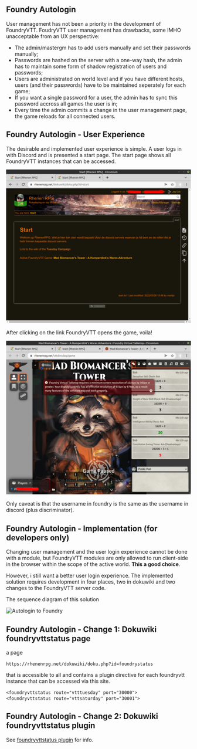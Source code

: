 ## Foundry Autologin

User management has not been a priority in the development of FoundryVTT. FoudryVTT user management has drawbacks, some IMHO unacceptable from an UX perspective:
  * The admin/mastergm has to add users manually and set their passwords manually;
  * Passwords are hashed on the server with a one-way hash, the admin has to maintain some form of shadow registration of users and passwords;
  * Users are administrated on world level and if you have different hosts, users (and their passwords) have to be maintained seperately for each game;  
  * If you want a single password for a user, the admin has to sync this password accross all games the user is in;
  * Every time the admin commits a change in the user management page, the game reloads for all connected users.
  
## Foundry Autologin - User Experience

The desirable and implemented user experience is simple. A user logs in with Discord and is presented a start page. The start page shows all FoundryVTT instances that can be accessed.

![](../discord-login/ux-discord-login-4.png)

After clicking on the link FoundryVTT opens the game, voila!

![](../discord-login/ux-discord-login-5.png)

Only caveat is that the username in foundry is the same as the username in discord (plus discriminator).

## Foundry Autologin  - Implementation (for developers only)

Changing user management and the user login experience cannot be done with a module, but FoundryVTT modules are only allowed to run client-side in the browser within the scope of the active world. **This a good choice**. 

However, i still want a better user login experience. The implemented solution requires development in four places, two in dokuwiki and two changes to the FoundryVTT server code.

The sequence diagram of this solution

![Autologin to Foundry](http://www.plantuml.com/plantuml/proxy?cache=no&src=https://raw.githubusercontent.com/rhenenrpg/rhenenrpg.github.io/main/uml/sd-autologin-foundry.iuml)


## Foundry Autologin - Change 1: Dokuwiki foundryvttstatus page

a page 

```
https://rhenenrpg.net/dokuwiki/doku.php?id=foundrystatus
```

that is accessible to all and contains a plugin directive for each foundryvtt instance that can be accessed via this site.

```
<foundryvttstatus route="vtttuesday" port="30000">   
<foundryvttstatus route="vttsaturday" port="30001"> 
```

## Foundry Autologin - Change 2: Dokuwiki foundryvttstatus plugin

See [foundryvttstatus plugin](https://github.com/rhenenrpg/dokuwiki-plug-foundryvttstatus) for info.




